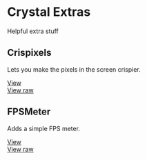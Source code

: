 # Crystal Extras

Helpful extra stuff

## Crispixels
Lets you make the pixels in the screen crispier.

[View](https://github.com/crystal2d/extras/blob/main/Crispixels.js)<br>
[View raw](https://github.com/crystal2d/extras/blob/main/raw/Crispixels.js)

## FPSMeter
Adds a simple FPS meter.

[View](https://github.com/crystal2d/extras/blob/main/FPSMeter.js)<br>
[View raw](https://github.com/crystal2d/extras/blob/main/raw/FPSMeter.js)